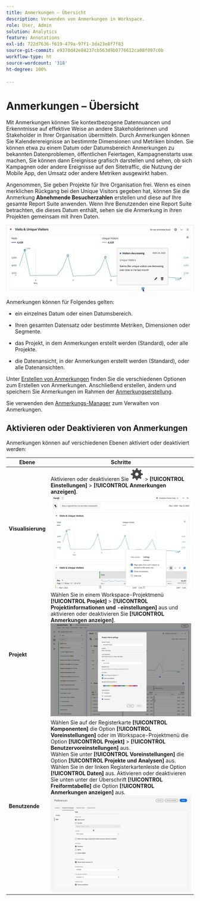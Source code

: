 ```yaml
---
title: Anmerkungen – Übersicht
description: Verwenden von Anmerkungen in Workspace.
role: User, Admin
solution: Analytics
feature: Annotations
exl-id: 722d7636-f619-479a-97f1-3da23e8f7f83
source-git-commit: e9370d42e84237cb563d9b0776612ca08f097c0b
workflow-type: ht
source-wordcount: '318'
ht-degree: 100%

---
```


# Anmerkungen – Übersicht

Mit Anmerkungen können Sie kontextbezogene Datennuancen und Erkenntnisse auf effektive Weise an andere Stakeholderinnen und Stakeholder in Ihrer Organisation übermitteln. Durch Anmerkungen können Sie Kalenderereignisse an bestimmte Dimensionen und Metriken binden. Sie können etwa zu einem Datum oder Datumsbereich Anmerkungen zu bekannten Datenproblemen, öffentlichen Feiertagen, Kampagnenstarts usw. machen, Sie können dann Ereignisse grafisch darstellen und sehen, ob sich Kampagnen oder andere Ereignisse auf den Sitetraffic, die Nutzung der Mobile App, den Umsatz oder andere Metriken ausgewirkt haben.

Angenommen, Sie geben Projekte für Ihre Organisation frei. Wenn es einen merklichen Rückgang bei den Unique Visitors gegeben hat, können Sie die Anmerkung **Abnehmende Besucherzahlen** erstellen und diese auf Ihre gesamte Report Suite anwenden. Wenn Ihre Benutzenden eine Report Suite betrachten, die dieses Datum enthält, sehen sie die Anmerkung in ihren Projekten gemeinsam mit ihren Daten.

![Liniendiagramm mit hervorgehobener Anmerkung.](assets/annotation-example.png)

Anmerkungen können für Folgendes gelten:

* ein einzelnes Datum oder einen Datumsbereich.

* Ihren gesamten Datensatz oder bestimmte Metriken, Dimensionen oder Segmente.

* das Projekt, in dem Anmerkungen erstellt werden (Standard), oder alle Projekte.

* die Datenansicht, in der Anmerkungen erstellt werden (Standard), oder alle Datenansichten.

Unter [Erstellen von Anmerkungen](create-annotations.md) finden Sie die verschiedenen Optionen zum Erstellen von Anmerkungen. Anschließend erstellen, ändern und speichern Sie Anmerkungen im Rahmen der [Anmerkungserstellung](create-annotations.md#annotation-builder).

Sie verwenden den [Anmerkungs-Manager](manage-annotations.md) zum Verwalten von Anmerkungen.

## Aktivieren oder Deaktivieren von Anmerkungen

Anmerkungen können auf verschiedenen Ebenen aktiviert oder deaktiviert werden:

| Ebene | Schritte |
|---|---|
| **Visualisierung** | Aktivieren oder deaktivieren Sie ![Einstellung](/help/assets/icons/Setting.svg) > **[!UICONTROL Einstellungen]** > **[!UICONTROL Anmerkungen anzeigen]**.<br/>![Aktivieren/Deaktivieren von Anmerkungen für eine Visualisierung](assets/annotations-visualization.png) |
| **Projekt** | Wählen Sie in einem Workspace-Projektmenü **[!UICONTROL Projekt]** > **[!UICONTROL Projektinformationen und -einstellungen]** aus und aktivieren oder deaktivieren Sie **[!UICONTROL Anmerkungen anzeigen]**.<br/>![Aktivieren/Deaktivieren von Anmerkungen für ein Projekt](assets/annotations-project.png) |
| **Benutzende** | Wählen Sie auf der Registerkarte **[!UICONTROL Komponenten]** die Option **[!UICONTROL Voreinstellungen]** oder im Workspace-Projektmenü die Option **[!UICONTROL Projekt]** > **[!UICONTROL Benutzervoreinstellungen]** aus. <br/>Wählen Sie unter **[!UICONTROL Voreinstellungen]** die Option **[!UICONTROL Projekte und Analysen]** aus. Wählen Sie in der linken Registerkartenleiste die Option **[!UICONTROL Daten]** aus. Aktivieren oder deaktivieren Sie unten unter der Überschrift **[!UICONTROL Freiformtabelle]** die Option **[!UICONTROL Anmerkungen anzeigen]** aus.<br/>![Aktivieren/Deaktivieren von Anmerkungen für eine Person](assets/annotations-user.png) |

<!--
# Annotations overview

Annotations in Workspace enable you to effectively communicate contextual data nuances and insights to your organization. They let you tie calendar events to specific dimensions/metrics. You can annotate a date or date range with known data issues, public holidays, campaign launches, etc. You can then graphically display events and see whether campaigns or other events have affected your site traffic, revenue, or any other metric.

For example, let's say you are sharing projects with your organization. If you had a major spike in traffic due to a marketing campaign, you could create a "Campaign launch date" annotation and scope it for your whole report suite. When your users view any data sets that included that date, they see the annotation within their projects, alongside their data.

![Annotation example](assets/annotation-example.png)

Keep this in mind:

* Annotations can be tied to a single date or to a date range.

* They can apply to your entire data set or to specified metrics, dimensions, or segments.

* They can apply to the project in which they were created (default) or to all projects.

* They can apply to the report suite in which they were created (default) or to all report suites.

## Permissions {#permissions}

By default, only Admins can create annotations. Users have rights to view annotations like they do with other other Analytics components (such as segments, calculated metrics, etc.).

However, Admins can give the [!UICONTROL Annotation Creation] permission (Analytics Tools) to users via the [Adobe Admin Console](https://experienceleague.adobe.com/docs/analytics/admin/admin-console/permissions/analytics-tools.html).

## Turn annotations on or off {#annotations-on-off}

Annotations can be turned on or off at several levels:

* At the Visualization level: [!UICONTROL Visualization] settings > [!UICONTROL Show annotations]

* At the Project level: [!UICONTROL Project info & settings] > [!UICONTROL Show annotations]

* At the User level: [!UICONTROL Components] > [!UICONTROL User preferences] > [!UICONTROL Data] > [!UICONTROL Show annotations]

![](assets/show-ann.png)

![](assets/show-ann2.png)
-->